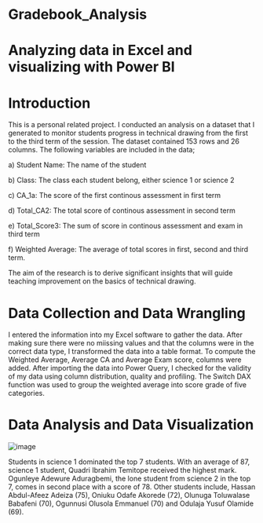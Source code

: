 # Gradebook_Analysis
# Analyzing data in Excel and visualizing with Power BI
# Introduction
This is a personal related project. I conducted an analysis on a dataset that I generated to monitor students progress in technical drawing from the first to the third term of the session. The dataset contained 153 rows and 26 columns. The following variables are included in the data;

a) Student Name: The name of the student

b) Class: The class each student belong, either science 1 or science 2

c) CA_1a: The score of the first continous assessment in first term

d) Total_CA2: The total score of continous assessment in second term

e) Total_Score3: The sum of score in continous assessment and exam in third term

f) Weighted Average: The average of total scores in first, second and third term. 

The aim of the research is to derive significant insights that will guide teaching improvement on the basics of technical drawing.

# Data Collection and Data Wrangling
I entered the information into my Excel software to gather the data. After making sure there were no miissing values and that the columns were in the correct data type, I transformed the data into a table format. To compute the Weighted Average, Average CA and Average Exam score, columns were added. After importing the data into Power Query, I checked for the validity of my data using column distribution, quality and profiling. The Switch DAX function was used to group the weighted average into score grade of five categories. 

# Data Analysis and Data Visualization
![image](https://github.com/user-attachments/assets/a4857fb8-7e7b-4096-af43-253b3b9d93e7)

Students in science 1 dominated the top 7 students. With an average of 87, science 1 student, Quadri Ibrahim Temitope received the highest mark. Ogunleye Adewure Aduragbemi, the lone student from science 2 in the top 7, comes in second place with a score of 78. Other students include, Hassan Abdul-Afeez Adeiza (75), Oniuku Odafe Akorede (72), Olunuga Toluwalase Babafeni (70), Ogunnusi Olusola Emmanuel (70) and Odulaja Yusuf Olamide (69).



